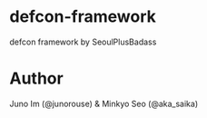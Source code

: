 # defcon-framework
defcon framework by SeoulPlusBadass

# Author

Juno Im (@junorouse) & Minkyo Seo (@aka_saika)
